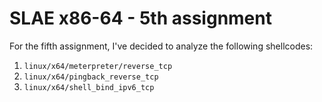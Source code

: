 # SLAE x86-64 - 5th assignment

For the fifth assignment, I've decided to analyze the following shellcodes:

1. `linux/x64/meterpreter/reverse_tcp`
2. `linux/x64/pingback_reverse_tcp`
3. `linux/x64/shell_bind_ipv6_tcp`
